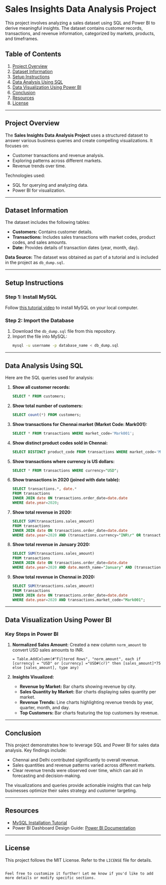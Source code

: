 # Sales Insights Data Analysis Project

This project involves analyzing a sales dataset using SQL and Power BI to derive meaningful insights. The dataset contains customer records, transactions, and revenue information, categorized by markets, products, and timeframes. 

## Table of Contents
1. [Project Overview](#project-overview)
2. [Dataset Information](#dataset-information)
3. [Setup Instructions](#setup-instructions)
4. [Data Analysis Using SQL](#data-analysis-using-sql)
5. [Data Visualization Using Power BI](#data-visualization-using-power-bi)
6. [Conclusion](#conclusion)
7. [Resources](#resources)
8. [License](#license)

---

## Project Overview
The **Sales Insights Data Analysis Project** uses a structured dataset to answer various business queries and create compelling visualizations. It focuses on:
- Customer transactions and revenue analysis.
- Exploring patterns across different markets.
- Revenue trends over time.

Technologies used:
- SQL for querying and analyzing data.
- Power BI for visualization.

---

## Dataset Information
The dataset includes the following tables:
- **Customers:** Contains customer details.
- **Transactions:** Includes sales transactions with market codes, product codes, and sales amounts.
- **Date:** Provides details of transaction dates (year, month, day).

**Data Source:** The dataset was obtained as part of a tutorial and is included in the project as `db_dump.sql`.

---

## Setup Instructions

### Step 1: Install MySQL
Follow [this tutorial video](https://www.youtube.com/watch?v=WuBcTJnIuzo) to install MySQL on your local computer.

### Step 2: Import the Database
1. Download the `db_dump.sql` file from this repository.
2. Import the file into MySQL:
   ```bash
   mysql -u username -p database_name < db_dump.sql
   ```

---

## Data Analysis Using SQL
Here are the SQL queries used for analysis:

1. **Show all customer records:**
   ```sql
   SELECT * FROM customers;
   ```

2. **Show total number of customers:**
   ```sql
   SELECT count(*) FROM customers;
   ```

3. **Show transactions for Chennai market (Market Code: Mark001):**
   ```sql
   SELECT * FROM transactions WHERE market_code='Mark001';
   ```

4. **Show distinct product codes sold in Chennai:**
   ```sql
   SELECT DISTINCT product_code FROM transactions WHERE market_code='Mark001';
   ```

5. **Show transactions where currency is US dollars:**
   ```sql
   SELECT * FROM transactions WHERE currency="USD";
   ```

6. **Show transactions in 2020 (joined with date table):**
   ```sql
   SELECT transactions.*, date.* 
   FROM transactions 
   INNER JOIN date ON transactions.order_date=date.date 
   WHERE date.year=2020;
   ```

7. **Show total revenue in 2020:**
   ```sql
   SELECT SUM(transactions.sales_amount) 
   FROM transactions 
   INNER JOIN date ON transactions.order_date=date.date 
   WHERE date.year=2020 AND (transactions.currency="INR\r" OR transactions.currency="USD\r");
   ```

8. **Show total revenue in January 2020:**
   ```sql
   SELECT SUM(transactions.sales_amount) 
   FROM transactions 
   INNER JOIN date ON transactions.order_date=date.date 
   WHERE date.year=2020 AND date.month_name="January" AND (transactions.currency="INR\r" OR transactions.currency="USD\r");
   ```

9. **Show total revenue in Chennai in 2020:**
   ```sql
   SELECT SUM(transactions.sales_amount) 
   FROM transactions 
   INNER JOIN date ON transactions.order_date=date.date 
   WHERE date.year=2020 AND transactions.market_code="Mark001";
   ```

---

## Data Visualization Using Power BI
### Key Steps in Power BI
1. **Normalized Sales Amount:**
   Created a new column `norm_amount` to convert USD sales amounts to INR.
   ```powerquery
   = Table.AddColumn(#"Filtered Rows", "norm_amount", each if [currency] = "USD" or [currency] ="USD#(cr)" then [sales_amount]*75 else [sales_amount], type any)
   ```

2. **Insights Visualized:**
   - **Revenue by Market:** Bar charts showing revenue by city.
   - **Sales Quantity by Market:** Bar charts displaying sales quantity per market.
   - **Revenue Trends:** Line charts highlighting revenue trends by year, quarter, month, and day.
   - **Top Customers:** Bar charts featuring the top customers by revenue.

---

## Conclusion
This project demonstrates how to leverage SQL and Power BI for sales data analysis. Key findings include:
- Chennai and Delhi contributed significantly to overall revenue.
- Sales quantities and revenue patterns varied across different markets.
- Clear revenue trends were observed over time, which can aid in forecasting and decision-making.

The visualizations and queries provide actionable insights that can help businesses optimize their sales strategy and customer targeting.

---

## Resources
- [MySQL Installation Tutorial](https://www.youtube.com/watch?v=WuBcTJnIuzo)
- Power BI Dashboard Design Guide: [Power BI Documentation](https://docs.microsoft.com/en-us/power-bi/)

---

## License
This project follows the MIT License. Refer to the `LICENSE` file for details.
```

Feel free to customize it further! Let me know if you'd like to add more details or modify specific sections.
